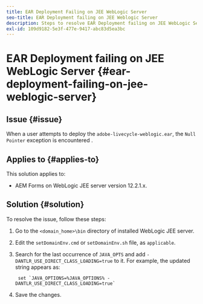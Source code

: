 ```yaml
---
title: EAR Deployment Failing on JEE WebLogic Server
seo-title: EAR Deployment failing on JEE Weblogic Server
description: Steps to resolve EAR Deployment failing on JEE WebLogic Server
exl-id: 109d9182-5e3f-477e-9417-abc83d5ea3bc
---
```

# EAR Deployment failing on JEE WebLogic Server {#ear-deployment-failing-on-jee-weblogic-server}

## Issue {#issue}

When a user attempts to deploy the `adobe-livecycle-weblogic.ear`, the `Null Pointer` exception is encountered .

## Applies to {#applies-to}

This solution applies to:

* AEM Forms on WebLogic JEE server version 12.2.1.x. 

## Solution {#solution}

To resolve the issue, follow these steps:

1. Go to the `<domain_home>\bin` directory of installed WebLogic JEE server.

1. Edit the `setDomainEnv.cmd` or `setDomainEnv.sh` file, as `applicable`.

1. Search for the last occurrence of `JAVA_OPTS` and add `-DANTLR_USE_DIRECT_CLASS_LOADING=true` to it. For example, the updated string appears as:

        set `JAVA_OPTIONS=%JAVA_OPTIONS% -DANTLR_USE_DIRECT_CLASS_LOADING=true`

1. Save the changes.
